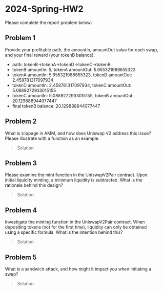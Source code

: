 # 2024-Spring-HW2

Please complete the report problem below:

## Problem 1

Provide your profitable path, the amountIn, amountOut value for each swap, and your final reward (your tokenB balance).

- path: tokenB->tokenA->tokenD->tokenC->tokenB
- tokenB amountIn: 5, tokenA amountOut: 5.655321988655323
- tokenA amountIn: 5.655321988655323, tokenD amountOut: 2.458781317097934
- tokenD amountIn: 2.458781317097934, tokenC amountOut: 5.0889272933015155
- tokenC amountIn: 5.0889272933015155, tokenB amountOut: 20.129888944077447
- final tokenB balance: 20.129888944077447

## Problem 2

What is slippage in AMM, and how does Uniswap V2 address this issue? Please illustrate with a function as an example.

> Solution

## Problem 3

Please examine the mint function in the UniswapV2Pair contract. Upon initial liquidity minting, a minimum liquidity is subtracted. What is the rationale behind this design?

> Solution

## Problem 4

Investigate the minting function in the UniswapV2Pair contract. When depositing tokens (not for the first time), liquidity can only be obtained using a specific formula. What is the intention behind this?

> Solution

## Problem 5

What is a sandwich attack, and how might it impact you when initiating a swap?

> Solution
